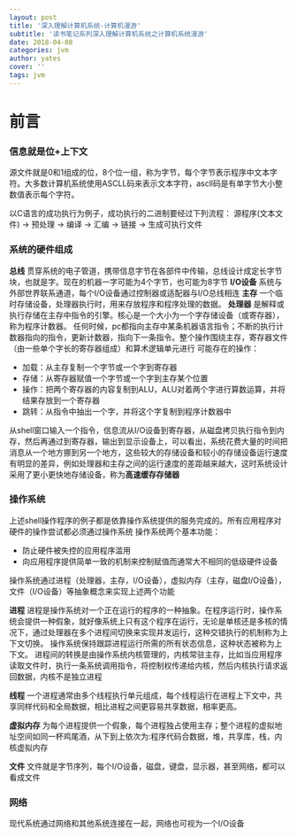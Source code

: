 ```yaml
---
layout: post
title: '深入理解计算机系统-计算机漫游'
subtitle: '读书笔记系列深入理解计算机系统之计算机系统漫游'
date: 2018-04-08
categories: jvm
author: yates
cover: ''
tags: jvm
---
```


# 前言

### 信息就是位+上下文
源文件就是0和1组成的位，8个位一组，称为字节，每个字节表示程序中文本字符。大多数计算机系统使用ASCLL码来表示文本字符，ascll码是有单字节大小整数值表示每个字符。

以C语言的成功执行为例子，成功执行的二进制要经过下列流程：
源程序(文本文件) -> 预处理 -> 编译 -> 汇编 -> 链接 -> 生成可执行文件

### 系统的硬件组成
**总线**
贯穿系统的电子管道，携带信息字节在各部件中传输，总线设计成定长字节块，也就是字。现在的机器一字可能为4个字节，也可能为8字节
**I/O设备**
系统与外部世界联系通道，每个I/O设备通过控制器或适配器与I/O总线相连
**主存**
一个临时存储设备，处理器执行时，用来存放程序和程序处理的数据。
**处理器**
是解释或执行存储在主存中指令的引擎。核心是一个大小为一个字存储设备（或寄存器），称为程序计数器。
任何时候，pc都指向主存中某条机器语言指令；不断的执行计数器指向的指令，更新计数器，指向下一条指令。整个操作围绕主存，寄存器文件（由一些单个字长的寄存器组成）和算术逻辑单元进行
可能存在的操作：
- 加载：从主存复制一个字节或一个字到寄存器
- 存储：从寄存器赋值一个字节或一个字到主存某个位置
- 操作：把两个寄存器的内容复制到ALU，ALU对着两个字进行算数运算，并将结果存放到一个寄存器
- 跳转：从指令中抽出一个字，并将这个字复制到程序计数器中

从shell窗口输入一个指令，信息流从I/O设备到寄存器，从磁盘拷贝执行指令到内存，然后再通过到寄存器，输出到显示设备上，可以看出，系统花费大量的时间把消息从一个地方挪到另一个地方，这些较大的存储设备和较小的存储设备运行速度有明显的差异，例如处理器和主存之间的运行速度的差距越来越大，这时系统设计采用了更小更快地存储设备，称为**高速缓存存储器**

### 操作系统
上述shell操作程序的例子都是依靠操作系统提供的服务完成的。所有应用程序对硬件的操作尝试都必须通过操作系统
操作系统两个基本功能：
- 防止硬件被失控的应用程序滥用
- 向应用程序提供简单一致的机制来控制赋值而通常大不相同的低级硬件设备

操作系统通过进程（处理器，主存，I/O设备），虚拟内存（主存，磁盘I/O设备），文件（I/O设备）等抽象概念来实现上述两个功能

**进程**
进程是操作系统对一个正在运行的程序的一种抽象。在程序运行时，操作系统会提供一种假象，就好像系统上只有这个程序在运行，无论是单核还是多核的情况下，通过处理器在多个进程间切换来实现并发运行，这种交错执行的机制称为上下文切换。
操作系统保持跟踪进程运行所需的所有状态信息，这种状态被称为上下文。
进程间的转换是由操作系统内核管理的，内核常驻主存，比如当应用程序读取文件时，执行一条系统调用指令，将控制权传递给内核，然后内核执行请求返回数据，内核不是独立进程

**线程**
一个进程通常由多个线程执行单元组成，每个线程运行在进程上下文中，共享同样代码和全局数据，相比进程之间更容易共享数据，相率更高。

**虚拟内存**
为每个进程提供一个假象，每个进程独占使用主存；整个进程的虚拟地址空间如同一杯鸡尾酒，从下到上依次为:程序代码合数据，堆，共享库，栈，内核虚拟内存

**文件**
文件就是字节序列，每个I/O设备，磁盘，键盘，显示器，甚至网络，都可以看成文件 

### 网络
现代系统通过网络和其他系统连接在一起，网络也可视为一个I/O设备
